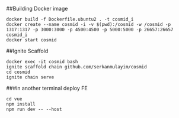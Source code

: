 ##Building Docker image
```
docker build -f Dockerfile.ubuntu2 . -t cosmid_i
docker create --name cosmid -i -v $(pwd):/cosmid -w /cosmid -p 1317:1317 -p 3000:3000 -p 4500:4500 -p 5000:5000 -p 26657:26657 cosmid_i
docker start cosmid
```

##Ignite Scaffold
```
docker exec -it cosmid bash
ignite scaffold chain github.com/serkanmulayim/cosmid 
cd cosmid
ignite chain serve
```
###in another terminal deploy FE
```
cd vue
npm install
npm run dev -- --host
```